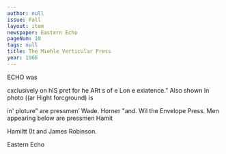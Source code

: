 ```yaml
---
author: null
issue: Fall
layout: item
newspaper: Eastern Echo
pageNum: 10
tags: null
title: The Miehle Verticular Press
year: 1966
---
```


ECHO was

cxclusively on hIS pret for he ARt s of e Lon e exiatence.” Also shown In photo ((ar Hight forcground) is

in' ploture” are pressmen’ Wade. Horner "and. Wil the Envelope Press. Men appearing below are pressmen Hamit

Hamiltt (It and James Robinson.

Eastern Echo